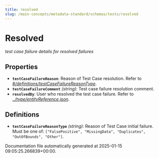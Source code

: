 ```yaml
---
title: resolved
slug: /main-concepts/metadata-standard/schemas/tests/resolved
---
```


# Resolved

*test case failure details for resolved failures*

## Properties

- **`testCaseFailureReason`**: Reason of Test Case resolution. Refer to *[#/definitions/testCaseFailureReasonType](#definitions/testCaseFailureReasonType)*.
- **`testCaseFailureComment`** *(string)*: Test case failure resolution comment.
- **`resolvedBy`**: User who resolved the test case failure. Refer to *[../type/entityReference.json](#/type/entityReference.json)*.
## Definitions

- **`testCaseFailureReasonType`** *(string)*: Reason of Test Case initial failure. Must be one of: `["FalsePositive", "MissingData", "Duplicates", "OutOfBounds", "Other"]`.


Documentation file automatically generated at 2025-01-15 09:05:25.266839+00:00.
